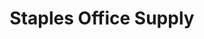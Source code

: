 ---
title: "Staples Office Supply"
url: /edinburg/staples-office-supply-w-university-drive/
shop: Warenhaus
---